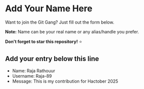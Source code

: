 # Add Your Name Here

Want to join the Git Gang? Just fill out the form below.

**Note:** Name can be your real name or any alias/handle you prefer.

**Don't forget to star this repository!** ⭐

## Add your entry below this line

- Name: Raja Rathouur
- Username: Raja-89
- Message: This is my contribution for Hactober 2025
